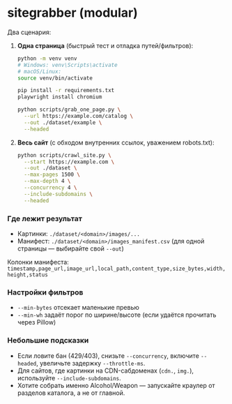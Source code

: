 
# sitegrabber (modular)

Два сценария:

1. **Одна страница** (быстрый тест и отладка путей/фильтров):
   ```bash
   python -m venv venv
   # Windows: venv\Scripts\activate
   # macOS/Linux:
   source venv/bin/activate

   pip install -r requirements.txt
   playwright install chromium

   python scripts/grab_one_page.py \
     --url https://example.com/catalog \
     --out ./dataset/example \
     --headed
   ```

2. **Весь сайт** (с обходом внутренних ссылок, уважением robots.txt):
   ```bash
   python scripts/crawl_site.py \
     --start https://example.com \
     --out ./dataset \
     --max-pages 1500 \
     --max-depth 4 \
     --concurrency 4 \
     --include-subdomains \
     --headed
   ```

### Где лежит результат

- Картинки: `./dataset/<domain>/images/...`
- Манифест: `./dataset/<domain>/images_manifest.csv` (для одной страницы — выбирайте свой `--out`)

Колонки манифеста:
`timestamp,page_url,image_url,local_path,content_type,size_bytes,width,height,status`

### Настройки фильтров

- `--min-bytes` отсекает маленькие превью
- `--min-wh` задаёт порог по ширине/высоте (если удаётся прочитать через Pillow)

### Небольшие подсказки

- Если ловите бан (429/403), снизьте `--concurrency`, включите `--headed`, увеличьте задержку `--throttle-ms`.
- Для сайтов, где картинки на CDN-сабдоменах (`cdn.`, `img.`), используйте `--include-subdomains`.
- Хотите собрать именно Alcohol/Weapon — запускайте краулер от разделов каталога, а не от главной.
